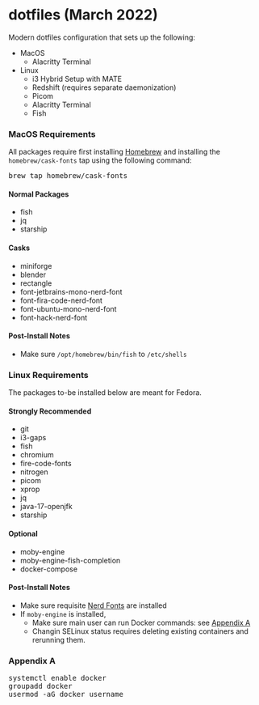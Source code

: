 # dotfiles (March 2022)
Modern dotfiles configuration that sets up the following:
 * MacOS
   * Alacritty Terminal
 * Linux
   * i3 Hybrid Setup with MATE
   * Redshift (requires separate daemonization)
   * Picom 
   * Alacritty Terminal
   * Fish

### MacOS Requirements
All packages require first installing [Homebrew](https://brew.sh) and installing the `homebrew/cask-fonts` tap using the following command:
<pre>
brew tap homebrew/cask-fonts
</pre>

#### Normal Packages
 * fish
 * jq
 * starship
 
#### Casks
 * miniforge
 * blender
 * rectangle
 * font-jetbrains-mono-nerd-font
 * font-fira-code-nerd-font
 * font-ubuntu-mono-nerd-font
 * font-hack-nerd-font

#### Post-Install Notes
 * Make sure `/opt/homebrew/bin/fish` to `/etc/shells`

### Linux Requirements
The packages to-be installed below are meant for Fedora.

#### Strongly Recommended
 * git
 * i3-gaps
 * fish
 * chromium
 * fire-code-fonts
 * nitrogen
 * picom
 * xprop
 * jq
 * java-17-openjfk
 * starship

#### Optional
 * moby-engine
 * moby-engine-fish-completion
 * docker-compose

#### Post-Install Notes
 * Make sure requisite [Nerd Fonts](https://www.nerdfonts.com/font-downloads) are installed
 * If `moby-engine` is installed,
   * Make sure main user can run Docker commands: see [Appendix A](https://github.com/andermatt64/dotfiles/edit/main/README.md#appendix-a)
   * Changin SELinux status requires deleting existing containers and rerunning them.

### Appendix A
<pre>
systemctl enable docker
groupadd docker
usermod -aG docker username
</pre>
